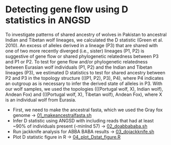 # Detecting gene flow using D statistics in ANGSD 

To investigate patterns of shared ancestry of wolves in Pakistan to ancestral Indian and Tibetan wolf lineages, we calculated the D statistic (Green et al. 2010). An excess of alleles derived in a lineage (P3) that are shared with one of two more recently diverged (i.e., sister) lineages (P1, P2) is suggestive of gene flow or shared phylogenetic relatedness between P3 and P1 or P2. To test for gene flow and/or phylogenetic relatedness between Eurasian wolf individuals (P1, P2) and the Indian and Tibetan lineages (P3), we estimated D statistics to test for shared ancestry between P2 and P3 in the topology structure (((P1, P2), P3), P4), where P4 indicates an outgroup as is necessary to infer the derived state of alleles in P3. With our wolf samples, we used the topologies (((Portugal wolf, X), Indian wolf), Andean Fox) and (((Portugal wolf, X), Tibetan wolf), Andean Fox), where X is an individual wolf from Eurasia. 

- First, we need to make the ancestral fasta, which we used the Gray fox genome -> [01_makeancestralfasta.sh](/03_GeneFlow/01_makeancestralfasta.sh)
- Infer D statistic using ANGSD with including reads that had at least ~90% of individuals present (-minInd 57) -> [02_doabbababa.sh](/03_GeneFlow/02_doabbababa.sh)
- Run jackknife analysis for ABBA BABA results -> [03_dojackknife.sh](/03_GeneFlow/03_dojackknife.sh)
- Plot D statistic figure in R -> [04_plot_Dstat_figure.R](/03_GeneFlow/04_plot_Dstat_figure.R)
